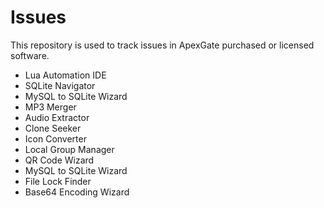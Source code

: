 # Issues

This repository is used to track issues in ApexGate purchased or licensed software.

 - Lua Automation IDE
 - SQLite Navigator
 - MySQL to SQLite Wizard
 - MP3 Merger
 - Audio Extractor
 - Clone Seeker
 - Icon Converter
 - Local Group Manager
 - QR Code Wizard
 - MySQL to SQLite Wizard
 - File Lock Finder
 - Base64 Encoding Wizard
